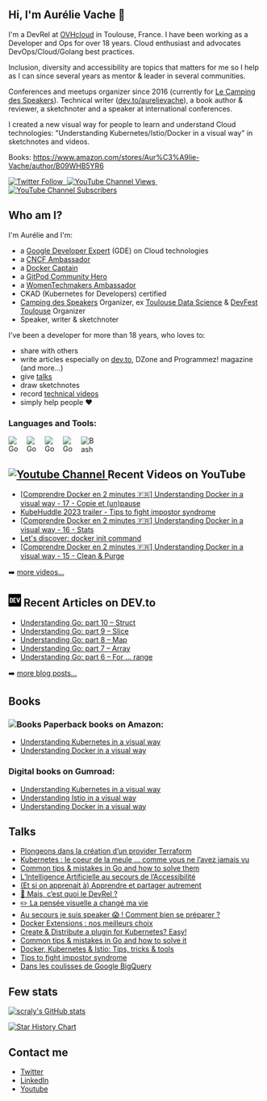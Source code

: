 ## Hi, I'm Aurélie Vache 👋

I'm a DevRel at [OVHcloud](https://www.ovhcloud.com/fr/) in Toulouse, France.
I have been working as a Developer and Ops for over 18 years. Cloud enthusiast and advocates DevOps/Cloud/Golang best practices. 

Inclusion, diversity and accessibility are topics that matters for me so I help as I can since several years as mentor & leader in several communities.

Conferences and meetups organizer since 2016 (currently for [Le Camping des Speakers](https://camping-speakers.fr/)). Technical writer ([dev.to/aurelievache](https://dev.to/aurelievache/)), a book author & reviewer, a sketchnoter and a speaker at international conferences.

I created a new visual way for people to learn and understand Cloud technologies: "Understanding Kubernetes/Istio/Docker in a visual way" in sketchnotes and videos.

Books: https://www.amazon.com/stores/Aur%C3%A9lie-Vache/author/B09WHB5YR6

<a href="https://twitter.com/aurelievache"><img alt="Twitter Follow" src="https://img.shields.io/twitter/follow/aurelievache?label=Twitter&style=for-the-badge&logo=twitter&color=1DA1F2"> &nbsp;<a href="https://www.youtube.com/c/AurelieVache"><img alt="YouTube Channel Views" src="https://img.shields.io/youtube/channel/views/UCrRk0kOP58lBMl9B8ZS8Vlg?style=for-the-badge&logo=youtube&label=YOUTUBE VIEWS">&nbsp;<img alt="YouTube Channel Subscribers" src="https://img.shields.io/youtube/channel/subscribers/UCrRk0kOP58lBMl9B8ZS8Vlg?style=for-the-badge&logo=youtube&label=YOUTUBE"></a>

## Who am I?

I'm Aurélie and I'm:

* a [Google Developer Expert](https://developers.google.com/community/experts/directory) (GDE) on Cloud technologies
* a [CNCF Ambassador](https://www.cncf.io/people/ambassadors/)
* a [Docker Captain](https://www.docker.com/community/captains/)
* a [GitPod Community Hero](https://www.gitpod.io/community/heroes)
* a [WomenTechmakers Ambassador](https://developers.google.com/womentechmakers/ambassadors)
* CKAD (Kubernetes for Developers) certified
* [Camping des Speakers](https://camping-speakers.fr/) Organizer, ex [Toulouse Data Science](https://www.tlse-data-science.fr/) & [DevFest Toulouse](https://devfesttoulouse.fr/) Organizer
* Speaker, writer & sketchnoter

I've been a developer for more than 18 years, who loves to:
* share with others
* write articles especially on [dev.to](https://dev.to/aurelievache), DZone and Programmez! magazine (and more...)
* give [talks](https://noti.st/aurelievache)
* draw sketchnotes
* record [technical videos](https://www.youtube.com/channel/UCrRk0kOP58lBMl9B8ZS8Vlg)
* simply help people ❤️

### Languages and Tools:

<img align="left" alt="Go" width="26px" src="https://cdn.jsdelivr.net/gh/devicons/devicon/icons/go/go-original.svg" style="padding-right:10px;" />
<img align="left" alt="Go" width="26px" src="https://cdn.jsdelivr.net/gh/devicons/devicon/icons/docker/docker-original.svg" style="padding-right:10px;" />
<img align="left" alt="Go" width="26px" src="https://cdn.jsdelivr.net/npm/simple-icons@3.13.0/icons/kubernetes.svg" style="padding-right:10px;" />
<img align="left" alt="Go" width="26px" src="https://cdn.jsdelivr.net/npm/simple-icons@3.13.0/icons/terraform.svg" style="padding-right:10px;" />

<img align="left" alt="Bash" width="26px" src="https://cdn.jsdelivr.net/npm/simple-icons@3.13.0/icons/gnubash.svg" style="padding-right:10px;" />


<br />
<br />

## <a href="https://www.youtube.com/channel/UCrRk0kOP58lBMl9B8ZS8Vlg"><img src="https://cdn.worldvectorlogo.com/logos/youtube-icon.svg" title="YouTube ChannelDocker" alt="Youtube Channel" width="30"/> </a>Recent Videos on YouTube
 
<!-- YOUTUBE-VIDEOS-LIST:START -->
- [[Comprendre Docker en 2 minutes 🇫🇷] Understanding Docker in a visual way - 17 - Copie et (un)pause](https://www.youtube.com/watch?v=uRQ7Qm_0BZ8)
- [KubeHuddle 2023 trailer - Tips to fight impostor syndrome](https://www.youtube.com/watch?v=N33l5k8eIt0)
- [[Comprendre Docker en 2 minutes 🇫🇷] Understanding Docker in a visual way - 16 - Stats](https://www.youtube.com/watch?v=IKMedfrGVnE)
- [Let's discover: docker init command](https://www.youtube.com/watch?v=9CDnTW_uIOM)
- [[Comprendre Docker en 2 minutes 🇫🇷] Understanding Docker in a visual way - 15 - Clean & Purge](https://www.youtube.com/watch?v=jUNBCkTamWY)
<!-- YOUTUBE-VIDEOS-LIST:END -->

➡️ [more videos...](https://www.youtube.com/c/AurelieVache)
  
## <a href="https://dev.to/aurelievache"><img src="https://github.com/FrancescoXX/FrancescoXX/blob/main/dev-black.png" title="DEV" alt="DEV" width="25"/></a> Recent Articles on DEV.to

<!-- BLOG-POST-LIST:START -->
- [Understanding Go: part 10 – Struct](https://dev.to/aurelievache/understanding-go-part-10-struct-5ghf)
- [Understanding Go: part 9 – Slice](https://dev.to/aurelievache/understanding-go-part-9-slice-2klo)
- [Understanding Go: part 8 – Map](https://dev.to/aurelievache/understanding-go-part-8-map-4h16)
- [Understanding Go: part 7 – Array](https://dev.to/aurelievache/understanding-go-part-7-array-1afo)
- [Understanding Go: part 6 – For ... range](https://dev.to/aurelievache/understanding-go-part-6-for-range-12k1)
<!-- BLOG-POST-LIST:END -->

➡️ [more blog posts...](https://dev.to/aurelievache/)
 
## Books

### <img src="https://cdn.worldvectorlogo.com/logos/amazon-icon.svg" title="Books" alt="Books" width="30"/> Paperback books on Amazon:

* [Understanding Kubernetes in a visual way](https://www.amazon.com/Understanding-Kubernetes-visual-way-sketchnotes/dp/B0BB619188?ref_=ast_author_dp)
* [Understanding Docker in a visual way](https://www.amazon.com/Understanding-Docker-visual-way-sketchnotes/dp/B0BT6ZXR1W/ref=rw_dp_pbnx_fo_thb_2)

### Digital books on Gumroad:
* [Understanding Kubernetes in a visual way](https://gumroad.com/aurelievache#uCxcr)
* [Understanding Istio in a visual way](https://gumroad.com/aurelievache#vJYhM)
* [Understanding Docker in a visual way](https://gumroad.com/aurelievache#YTLzM)

## Talks

* [Plongeons dans la création d’un provider Terraform](https://noti.st/aurelievache/jHXxbW/plongeons-dans-la-creation-dun-provider-terraform)
* [Kubernetes : le coeur de la meule … comme vous ne l’avez jamais vu](https://noti.st/aurelievache/LbGlTv/kubernetes-le-coeur-de-la-meule-comme-vous-ne-lavez-jamais-vu)
* [Common tips & mistakes in Go and how to solve them](https://noti.st/aurelievache/cCuew3/common-tips-mistakes-in-go-and-how-to-solve-them)
* [L’Intelligence Artificielle au secours de l’Accessibilité](https://noti.st/aurelievache/3UWqQO/lintelligence-artificielle-au-secours-de-laccessibilite)
* [(Et si on apprenait à) Apprendre et partager autrement](https://noti.st/aurelievache/D2cBX0/et-si-on-apprenait-a-apprendre-et-partager-autrement)
* [🦄 Mais, c’est quoi le DevRel ?](https://noti.st/aurelievache/71J7b9/mais-cest-quoi-le-devrel)
* [✏️ La pensée visuelle a changé ma vie](https://noti.st/aurelievache/qkioAv/la-pensee-visuelle-a-change-ma-vie)
* [Au secours je suis speaker 😱 ! Comment bien se préparer ?](https://noti.st/aurelievache/Vu1yqK/au-secours-je-suis-speaker-comment-bien-se-preparer)
* [Docker Extensions : nos meilleurs choix](https://noti.st/aurelievache/TionB7/docker-extensions-nos-meilleurs-choix)
* [Create & Distribute a plugin for Kubernetes? Easy!](http://bit.ly/kubernetes-plugin-krew)
* [Common tips & mistakes in Go and how to solve it](https://docs.google.com/presentation/d/1RIzB0mW7XbaoarZVoRQREPE4ZBEY9wsbaGE97Ju6G-U/)
* [Docker, Kubernetes & Istio: Tips, tricks & tools](http://bit.ly/docker-k8s-Istio-tips-tricks)
* [Tips to fight impostor syndrome](https://noti.st/aurelievache/pgjKpF/tips-to-fight-impostor-syndrome)
* [Dans les coulisses de Google BigQuery](https://noti.st/aurelievache/Gp4J7u/dans-les-coulisses-de-google-bigquery)

## Few stats

[![scraly's GitHub stats](https://github-readme-stats.vercel.app/api?username=scraly)](https://github.com/anuraghazra/github-readme-stats)

[![Star History Chart](https://api.star-history.com/svg?repos=scraly/developers-conferences-agenda&type=Date)](https://star-history.com/#scraly/developers-conferences-agenda&Date)


## Contact me

* [Twitter](https://twitter.com/aurelievache)
* [LinkedIn](https://www.linkedin.com/in/aurelievache/)
* [Youtube](https://www.youtube.com/channel/UCrRk0kOP58lBMl9B8ZS8Vlg)
